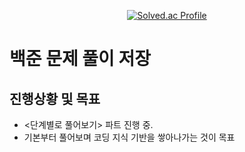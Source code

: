 <div align="center">

[![Solved.ac Profile](http://mazassumnida.wtf/api/v2/generate_badge?boj=kuroneko0321)](https://solved.ac/kuroneko0321/)

</div>

# 백준 문제 풀이 저장
## 진행상황 및 목표

* <단계별로 풀어보기> 파트 진행 중.
* 기본부터 풀어보며 코딩 지식 기반을 쌓아나가는 것이 목표 
